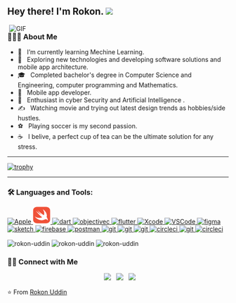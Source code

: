 <h2> Hey there! I'm Rokon. <img src="https://media.giphy.com/media/hvRJCLFzcasrR4ia7z/giphy.gif" width="30px"/></h2>
<img align="right" alt="GIF" src="https://images.squarespace-cdn.com/content/v1/5769fc401b631bab1addb2ab/1541580611624-TE64QGKRJG8SWAIUS7NS/ke17ZwdGBToddI8pDm48kPoswlzjSVMM-SxOp7CV59BZw-zPPgdn4jUwVcJE1ZvWQUxwkmyExglNqGp0IvTJZamWLI2zvYWH8K3-s_4yszcp2ryTI0HqTOaaUohrI8PI6FXy8c9PWtBlqAVlUS5izpdcIXDZqDYvprRqZ29Pw0o/coding-freak.gif" width="500"/>

<h3> 👨🏻‍💻 About Me </h3>

- 🔭 &nbsp; I’m currently learning Mechine Learning.
- 🤔 &nbsp; Exploring new technologies and developing software solutions and mobile app architecture.
- 🎓 &nbsp; Completed bachelor's degree in Computer Science and Engineering, computer programming and Mathematics.
- 💼 &nbsp; Mobile app developer.
- 🌱 &nbsp; Enthusiast in cyber Security and Artificial Intelligence .
- ✍️ &nbsp; Watching movie and trying out latest design trends as hobbies/side hustles.
- ⚽️ &nbsp; Playing soccer is my second passion.
- ☕ &nbsp; I belive, a perfect cup of tea can be the ultimate solution for any stress. 

---

[![trophy](https://github-profile-trophy.vercel.app/?username=rokon-uddin&theme=onedark)](https://github.com/ryo-ma/github-profile-trophy)

----

<h3 align="left">🛠 Languages and Tools:</h3>

<p align="left">

<a href="www.apple.com" target="_blank" rel="noreferrer"> <img src="https://www.vectorlogo.zone/logos/apple/apple-icon.svg" alt="Apple" width="40" height="40"/> </a><a href="https://developer.apple.com/swift/" target="_blank" rel="noreferrer"> <img src="https://raw.githubusercontent.com/devicons/devicon/master/icons/swift/swift-original.svg" alt="swift" width="40" height="40"/> </a> 
 <a href="https://dart.dev" target="_blank" rel="noreferrer"> <img src="https://www.vectorlogo.zone/logos/dartlang/dartlang-icon.svg" alt="dart" width="40" height="40"/> </a><a href="https://developer.apple.com/library/archive/documentation/Cocoa/Conceptual/ProgrammingWithObjectiveC/Introduction/Introduction.html" target="_blank" rel="noreferrer"> <img src="https://www.vectorlogo.zone/logos/apple_objectivec/apple_objectivec-icon.svg" alt="objectivec" width="40" height="40"/> </a><a href="https://flutter.dev" target="_blank" rel="noreferrer"> <img src="https://www.vectorlogo.zone/logos/flutterio/flutterio-icon.svg" alt="flutter" width="40" height="40"/> </a><a href="https://developer.apple.com/xcode" target="_blank" rel="noreferrer"> <img src="https://www.vectorlogo.zone/logos/apple_xcode/apple_xcode-icon.svg" alt="Xcode" width="40" height="40"/> </a><a href="https://code.visualstudio.com" target="_blank" rel="noreferrer"> <img src="https://www.vectorlogo.zone/logos/visualstudio_code/visualstudio_code-icon.svg" alt="VSCode" width="40" height="40"/> </a><a href="https://www.figma.com/" target="_blank" rel="noreferrer"> <img src="https://www.vectorlogo.zone/logos/figma/figma-icon.svg" alt="figma" width="40" height="40"/> </a><a href="https://www.sketch.com/" target="_blank" rel="noreferrer"> <img src="https://www.vectorlogo.zone/logos/sketchapp/sketchapp-icon.svg" alt="sketch" width="40" height="40"/> </a><a href="https://firebase.google.com/" target="_blank" rel="noreferrer"> <img src="https://www.vectorlogo.zone/logos/firebase/firebase-icon.svg" alt="firebase" width="40" height="40"/> </a><a href="https://postman.com" target="_blank" rel="noreferrer"> <img src="https://www.vectorlogo.zone/logos/getpostman/getpostman-icon.svg" alt="postman" width="40" height="40"/> </a><a href="https://git-scm.com/" target="_blank" rel="noreferrer"> <img src="https://www.vectorlogo.zone/logos/git-scm/git-scm-icon.svg" alt="git" width="40" height="40"/> </a>
<a href="https://github.com" target="_blank" rel="noreferrer"> <img src="https://www.vectorlogo.zone/logos/github/github-icon.svg" alt="git" width="40" height="40"/> </a><a href="https://bitbucket.org/product/" target="_blank" rel="noreferrer"> <img src="https://www.vectorlogo.zone/logos/bitbucket/bitbucket-icon.svg" alt="git" width="40" height="40"/> </a>
<a href="https://circleci.com" target="_blank" rel="noreferrer"> <img src="https://www.vectorlogo.zone/logos/circleci/circleci-icon.svg" alt="circleci" width="40" height="40"/> </a><a href="https://www.atlassian.com/software/jira" target="_blank" rel="noreferrer"> <img src="https://www.vectorlogo.zone/logos/atlassian_jira/atlassian_jira-icon.svg" alt="git" width="40" height="40"/> </a><a href="https://trello.com/" target="_blank" rel="noreferrer"> <img src="https://www.vectorlogo.zone/logos/trello/trello-icon.svg" alt="circleci" width="40" height="40"/> </a>
</p>

<img align="center" src="https://github-readme-stats.vercel.app/api/top-langs?username=rokon-uddin&theme=onedark&show_icons=true&locale=en&layout=compact" alt="rokon-uddin"/>

<img align="center" src="https://github-readme-stats.vercel.app/api?username=rokon-uddin&theme=onedark&show_icons=true&locale=en" alt="rokon-uddin"/>

<img align="center" src="https://github-readme-streak-stats.herokuapp.com/?user=rokon-uddin&theme=onedark" alt="rokon-uddin"/>


<h3> 🤝🏻 Connect with Me </h3>

<p align="center">
&nbsp; <a href="https://twitter.com/RokonMohammed" target="_blank" rel="noopener noreferrer"><img src="https://img.icons8.com/plasticine/100/000000/twitter.png" width="50" /></a> 
&nbsp; <a href="https://www.linkedin.com/in/rokonuddin/" target="_blank" rel="noopener noreferrer"><img src="https://img.icons8.com/plasticine/100/000000/linkedin.png" width="50" /></a>
&nbsp; <a href="mailto:shoaib.rokon@gmail.com"><img src="https://img.icons8.com/plasticine/100/000000/gmail.png"  width="50" /></a>
</p>

⭐️ From [Rokon Uddin](https://github.com/rokon-uddin)
